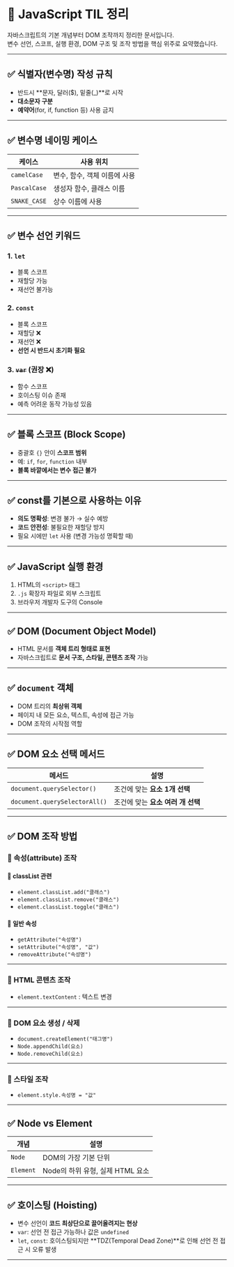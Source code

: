 # 📘 JavaScript TIL 정리

자바스크립트의 기본 개념부터 DOM 조작까지 정리한 문서입니다.  
변수 선언, 스코프, 실행 환경, DOM 구조 및 조작 방법을 핵심 위주로 요약했습니다.

---

## ✅ 식별자(변수명) 작성 규칙

- 반드시 **문자, 달러($), 밑줄(_)**로 시작
- **대소문자 구분**
- **예약어**(for, if, function 등) 사용 금지

---

## ✅ 변수명 네이밍 케이스

| 케이스         | 사용 위치               |
|----------------|------------------------|
| `camelCase`    | 변수, 함수, 객체 이름에 사용 |
| `PascalCase`   | 생성자 함수, 클래스 이름 |
| `SNAKE_CASE`   | 상수 이름에 사용         |

---

## ✅ 변수 선언 키워드

### 1. `let`
- 블록 스코프
- 재할당 가능
- 재선언 불가능

### 2. `const`
- 블록 스코프
- 재할당 ❌
- 재선언 ❌
- **선언 시 반드시 초기화 필요**

### 3. ~~`var`~~ (권장 ❌)
- 함수 스코프
- 호이스팅 이슈 존재
- 예측 어려운 동작 가능성 있음

---

## ✅ 블록 스코프 (Block Scope)

- 중괄호 `{}` 안이 **스코프 범위**
- 예: `if`, `for`, `function` 내부
- **블록 바깥에서는 변수 접근 불가**

---

## ✅ const를 기본으로 사용하는 이유

- **의도 명확성**: 변경 불가 → 실수 예방
- **코드 안전성**: 불필요한 재할당 방지
- 필요 시에만 `let` 사용 (변경 가능성 명확할 때)

---

## ✅ JavaScript 실행 환경

1. HTML의 `<script>` 태그
2. `.js` 확장자 파일로 외부 스크립트
3. 브라우저 개발자 도구의 Console

---

## ✅ DOM (Document Object Model)

- HTML 문서를 **객체 트리 형태로 표현**
- 자바스크립트로 **문서 구조, 스타일, 콘텐츠 조작** 가능

---

## ✅ `document` 객체

- DOM 트리의 **최상위 객체**
- 페이지 내 모든 요소, 텍스트, 속성에 접근 가능
- DOM 조작의 시작점 역할

---

## ✅ DOM 요소 선택 메서드

| 메서드                    | 설명                   |
|---------------------------|------------------------|
| `document.querySelector()`     | 조건에 맞는 **요소 1개 선택** |
| `document.querySelectorAll()`  | 조건에 맞는 **요소 여러 개 선택** |

---

## ✅ DOM 조작 방법

### 🔸 속성(attribute) 조작

#### 📍 classList 관련
- `element.classList.add("클래스")`
- `element.classList.remove("클래스")`
- `element.classList.toggle("클래스")`

#### 📍 일반 속성
- `getAttribute("속성명")`
- `setAttribute("속성명", "값")`
- `removeAttribute("속성명")`

---

### 🔸 HTML 콘텐츠 조작

- `element.textContent` : 텍스트 변경

---

### 🔸 DOM 요소 생성 / 삭제

- `document.createElement("태그명")`
- `Node.appendChild(요소)`
- `Node.removeChild(요소)`

---

### 🔸 스타일 조작

- `element.style.속성명 = "값"`

---

## ✅ Node vs Element

| 개념     | 설명                           |
|----------|--------------------------------|
| `Node`   | DOM의 가장 기본 단위             |
| `Element`| Node의 하위 유형, 실제 HTML 요소 |

---

## ✅ 호이스팅 (Hoisting)

- 변수 선언이 **코드 최상단으로 끌어올려지는 현상**
- `var`: 선언 전 접근 가능하나 값은 `undefined`
- `let`, `const`: 호이스팅되지만 **TDZ(Temporal Dead Zone)**로 인해 선언 전 접근 시 오류 발생

---

